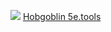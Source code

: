 ![](https://5e.tools/img/MM/Hobgoblin.png)
[Hobgoblin 5e.tools](https://5e.tools/bestiary.html#hobgoblin_mm)